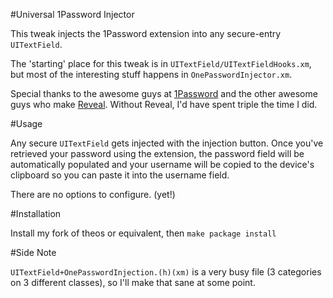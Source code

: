 #Universal 1Password Injector

This tweak injects the 1Password extension into any secure-entry `UITextField`.

The 'starting' place for this tweak is in `UITextField/UITextFieldHooks.xm`, but most of the interesting stuff happens in `OnePasswordInjector.xm`.

Special thanks to the awesome guys at [1Password](https://agilebits.com) and the other awesome guys who make [Reveal](https://ittybittyapps.com). Without Reveal, I'd have spent triple the time I did.

#Usage

Any secure `UITextField` gets injected with the injection button.  Once you've retrieved your password using the extension, the password field will be automatically populated and your username will be copied to the device's clipboard so you can paste it into the username field.

There are no options to configure. (yet!)


#Installation

Install my fork of theos or equivalent, then `make package install`

#Side Note

`UITextField+OnePasswordInjection.(h)(xm)` is a very busy file (3 categories on 3 different classes), so I'll make that sane at some point.



